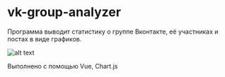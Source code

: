 # vk-group-analyzer

Программа выводит статистику о группе Вконтакте, её участниках и постах в виде графиков.

![alt text](https://imgur.com/a/xGlGY8L)

Выполнено с помощью Vue, Chart.js
